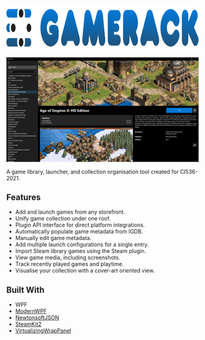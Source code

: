 <p align="center">
    <img height="120px" src="assets/fulllock-grad-black.svg" height="80"/>
</p>

![Gamerack screenshot](/assets/screenshot.png)

A game library, launcher, and collection organisation tool created for CI536-2021.

## Features

* Add and launch games from any storefront.
* Unify game collection under one roof.
* Plugin API interface for direct platform integrations.
* Automatically populate game metadata from IGDB.
* Manually edit game metadata.
* Add multiple launch configurations for a single entry.
* Import Steam library games using the Steam plugin.
* View game media, including screenshots.
* Track recently played games and playtime.
* Visualise your collection with a cover-art oriented view.

## Built With

* WPF
* [ModernWPF](https://github.com/Kinnara/ModernWpf)
* [NewtonsoftJSON](https://github.com/JamesNK/Newtonsoft.Json)
* [SteamKit2](https://github.com/SteamRE/SteamKit)
* [VirtualizingWrapPanel](https://github.com/sbaeumlisberger/VirtualizingWrapPanel)
